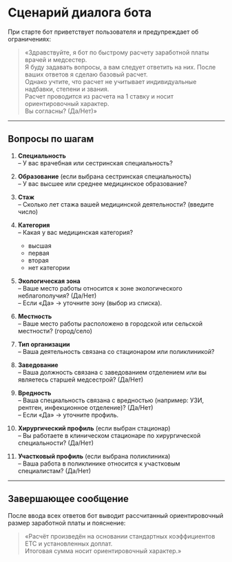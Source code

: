 # Сценарий диалога бота

При старте бот приветствует пользователя и предупреждает об ограничениях:

> «Здравствуйте, я бот по быстрому расчету заработной платы врачей и медсестер.  
> Я буду задавать вопросы, а вам следует ответить на них. После ваших ответов я сделаю базовый расчет.  
> Однако учтите, что расчет не учитывает индивидуальные надбавки, степени и звания.  
> Расчет проводится из расчета на 1 ставку и носит ориентировочный характер.  
> Вы согласны? (Да/Нет)»

---

## Вопросы по шагам

1. **Специальность**  
   – У вас врачебная или сестринская специальность?  

2. **Образование** (если выбрана сестринская специальность)  
   – У вас высшее или среднее медицинское образование?  

3. **Стаж**  
   – Сколько лет стажа вашей медицинской деятельности? (введите число)  

4. **Категория**  
   – Какая у вас медицинская категория?  
     - высшая  
     - первая  
     - вторая  
     - нет категории  

5. **Экологическая зона**  
   – Ваше место работы относится к зоне экологического неблагополучия? (Да/Нет)  
   – Если «Да» → уточните зону (выбор из списка).  

6. **Местность**  
   – Ваше место работы расположено в городской или сельской местности? (город/село)  

7. **Тип организации**  
   – Ваша деятельность связана со стационаром или поликлиникой?  

8. **Заведование**  
   – Ваша должность связана с заведованием отделением или вы являетесь старшей медсестрой? (Да/Нет)  

9. **Вредность**  
   – Ваша специальность связана с вредностью (например: УЗИ, рентген, инфекционное отделение)? (Да/Нет)  
   – Если «Да» → уточните профиль.  

10. **Хирургический профиль** (если выбран стационар)  
    – Вы работаете в клиническом стационаре по хирургической специальности? (Да/Нет)  

11. **Участковый профиль** (если выбрана поликлиника)  
    – Ваша работа в поликлинике относится к участковым специалистам? (Да/Нет)  

---

## Завершающее сообщение

После ввода всех ответов бот выводит рассчитанный ориентировочный размер заработной платы и пояснение:

> «Расчёт произведён на основании стандартных коэффициентов ЕТС и установленных доплат.  
> Итоговая сумма носит ориентировочный характер.»

